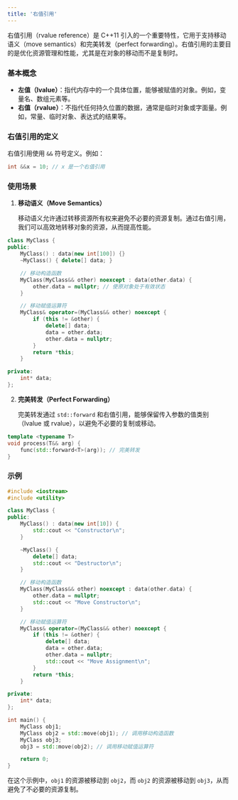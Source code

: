 ```yaml
---
title: '右值引用'
---
```


右值引用（rvalue reference）是 C++11 引入的一个重要特性，它用于支持移动语义（move semantics）和完美转发（perfect forwarding）。右值引用的主要目的是优化资源管理和性能，尤其是在对象的移动而不是复制时。

### 基本概念

- **左值（lvalue）**：指代内存中的一个具体位置，能够被赋值的对象。例如，变量名、数组元素等。
- **右值（rvalue）**：不指代任何持久位置的数据，通常是临时对象或字面量。例如，常量、临时对象、表达式的结果等。

### 右值引用的定义

右值引用使用 `&&` 符号定义。例如：

```cpp
int &&x = 10; // x 是一个右值引用
```

### 使用场景

1. **移动语义（Move Semantics）**

   移动语义允许通过转移资源所有权来避免不必要的资源复制。通过右值引用，我们可以高效地转移对象的资源，从而提高性能。

```cpp
class MyClass {
public:
    MyClass() : data(new int[100]) {}
    ~MyClass() { delete[] data; }

    // 移动构造函数
    MyClass(MyClass&& other) noexcept : data(other.data) {
        other.data = nullptr; // 使原对象处于有效状态
    }

    // 移动赋值运算符
    MyClass& operator=(MyClass&& other) noexcept {
        if (this != &other) {
            delete[] data;
            data = other.data;
            other.data = nullptr;
        }
        return *this;
    }

private:
    int* data;
};
```

2. **完美转发（Perfect Forwarding）**

   完美转发通过 `std::forward` 和右值引用，能够保留传入参数的值类别（lvalue 或 rvalue），以避免不必要的复制或移动。

```cpp
template <typename T>
void process(T&& arg) {
    func(std::forward<T>(arg)); // 完美转发
}
```

### 示例

```cpp
#include <iostream>
#include <utility>

class MyClass {
public:
    MyClass() : data(new int[10]) {
        std::cout << "Constructor\n";
    }

    ~MyClass() {
        delete[] data;
        std::cout << "Destructor\n";
    }

    // 移动构造函数
    MyClass(MyClass&& other) noexcept : data(other.data) {
        other.data = nullptr;
        std::cout << "Move Constructor\n";
    }

    // 移动赋值运算符
    MyClass& operator=(MyClass&& other) noexcept {
        if (this != &other) {
            delete[] data;
            data = other.data;
            other.data = nullptr;
            std::cout << "Move Assignment\n";
        }
        return *this;
    }

private:
    int* data;
};

int main() {
    MyClass obj1;
    MyClass obj2 = std::move(obj1); // 调用移动构造函数
    MyClass obj3;
    obj3 = std::move(obj2); // 调用移动赋值运算符

    return 0;
}
```

在这个示例中，`obj1` 的资源被移动到 `obj2`，而 `obj2` 的资源被移动到 `obj3`，从而避免了不必要的资源复制。

